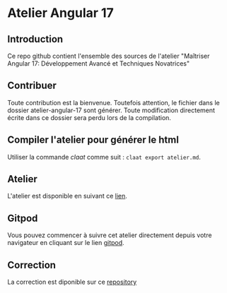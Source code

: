 # Atelier Angular 17

## Introduction

Ce repo github contient l'ensemble des sources de l'atelier "Maîtriser Angular 17: Développement Avancé et Techniques Novatrices"

## Contribuer

Toute contribution est la bienvenue. Toutefois attention, le fichier dans le dossier atelier-angular-17 sont générer. Toute modification directement écrite dans ce dossier sera perdu lors de la compilation.

## Compiler l'atelier pour générer le html

Utiliser la commande *claat* comme suit : ```claat export atelier.md```.

## Atelier

L'atelier est disponible en suivant ce [lien](https://yatho.github.io/atelier-Angular17/atelier-angular-17/).

## Gitpod

Vous pouvez commencer à suivre cet atelier directement depuis votre navigateur en cliquant sur le lien [gitpod](https://gitpod.io/new/#https://github.com/yatho/atelier-angular17).

## Correction

La correction est diponible sur ce [repository](https://github.com/yatho/atelier-Angular17-soluce)